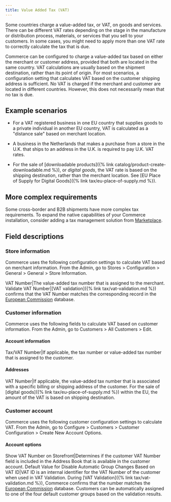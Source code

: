 ```yaml
---
title: Value Added Tax (VAT)
---
```


Some countries charge a value-added tax, or VAT, on goods and services. There can be different VAT rates depending on the stage in the manufacture or distribution process, materials, or services that you sell to your customers. In some cases, you might need to apply more than one VAT rate to correctly calculate the tax that is due.

Commerce can be configured to charge a value-added tax based on either the merchant or customer address, provided that both are located in the same country. VAT calculations are usually based on the shipment destination, rather than its point of origin. For most scenarios, a configuration setting that calculates VAT based on the customer shipping address is sufficient. No VAT is charged if the merchant and customer are located in different countries. However, this does not necessarily mean that no tax is due.

## Example scenarios

- For a VAT registered business in one EU country that supplies goods to a private individual in another EU country, VAT is calculated as a "distance sale" based on merchant location.

- A business in the Netherlands that makes a purchase from a store in the U.K. that ships to an address in the U.K. is required to pay U.K. VAT rates.

- For the sale of [downloadable products]({% link catalog/product-create-downloadable.md %}), or _digital goods_, the VAT rate is based on the shipping destination, rather than the merchant location. See [EU Place of Supply for Digital Goods]({% link tax/eu-place-of-supply.md %}).

## More complex requirements

Some cross-border and B2B shipments have more complex tax requirements. To expand the native capabilities of your Commerce installation, consider adding a tax management solution from [Marketplace](https://marketplace.magento.com/extensions/accounting-finance/taxes.html).

## Field descriptions

### Store information

Commerce uses the following configuration settings to calculate VAT based on merchant information. From the Admin, go to Stores > Configuration > General > General > Store Information.

VAT Number|The value-added tax number that is assigned to the merchant.
Validate VAT Number|[VAT validation]({% link tax/vat-validation.md %}) confirms that the VAT Number matches the corresponding record in the [European Commission](http://ec.europa.eu/taxation_customs/vies/) database.

### Customer information

Commerce uses the following fields to calculate VAT based on customer information. From the Admin, go to Customers > All Customers > Edit.

#### Account information

Tax/VAT Number|If applicable, the tax number or value-added tax number that is assigned to the customer.

#### Addresses

VAT Number|If applicable, the value-added tax number that is associated with a specific billing or shipping address of the customer. For the sale of [digital goods]({% link tax/eu-place-of-supply.md %}) within the EU, the amount of the VAT is based on shipping destination.

### Customer account

Commerce uses the following customer configuration settings to calculate VAT. From the Admin, go to Configure > Customers > Customer Configuration > Create New Account Options.

#### Account options

Show VAT Number on Storefront|Determines if the customer VAT Number field is included in the Address Book that is available in the customer account.
Default Value for Disable Automatic Group Changes Based on VAT ID|VAT ID is an internal identifier for the VAT Number of the customer when used in VAT Validation. During [VAT Validation]({% link tax/vat-validation.md %}), Commerce confirms that the number matches the [European Commission](http://ec.europa.eu/taxation_customs/vies/) database. Customers can be automatically assigned to one of the four default customer groups based on the validation results.
